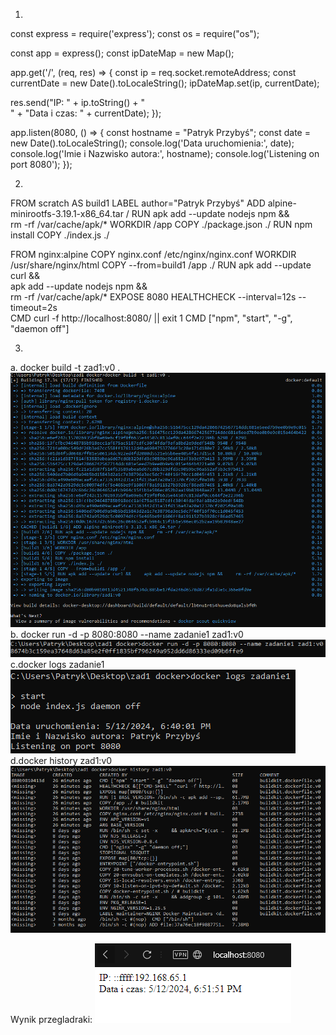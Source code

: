 1.
const express = require('express');
const os = require("os");

const app = express();
const ipDateMap = new Map();

app.get('/', (req, res) => {
  const ip = req.socket.remoteAddress;
  const currentDate = new Date().toLocaleString();
  ipDateMap.set(ip, currentDate);
  
  res.send("IP: " + ip.toString() + "<br>" +
    "Data i czas: " + currentDate);
});

app.listen(8080, () => {
  const hostname = "Patryk Przybyś";
  const date = new Date().toLocaleString();
  console.log('Data uruchomienia:', date);
  console.log('Imie i Nazwisko autora:', hostname);
  console.log('Listening on port 8080');
});

2.
FROM scratch AS build1
LABEL author="Patryk Przybyś"
ADD alpine-minirootfs-3.19.1-x86_64.tar /
RUN apk add --update nodejs npm && \
    rm -rf /var/cache/apk/*
WORKDIR /app
COPY ./package.json ./
RUN npm install
COPY ./index.js ./

FROM nginx:alpine
COPY nginx.conf /etc/nginx/nginx.conf
WORKDIR /usr/share/nginx/html
COPY --from=build1 /app ./
RUN apk add --update curl && \
    apk add --update nodejs npm && \
    rm -rf /var/cache/apk/*
EXPOSE 8080
HEALTHCHECK --interval=12s --timeout=2s \
  CMD curl -f http://localhost:8080/ || exit 1
CMD ["npm", "start", "-g", "daemon off"]

3.
a. docker build -t zad1:v0 .
<img src="src\build.PNG">
b. docker run -d -p 8080:8080 --name zadanie1 zad1:v0
<img src="src\run.PNG">
c.docker logs zadanie1
<img src="src\logs.PNG">
d.docker history zad1:v0
<img src="src\history.PNG">

Wynik przegladraki: <img src="src\wynik.PNG">